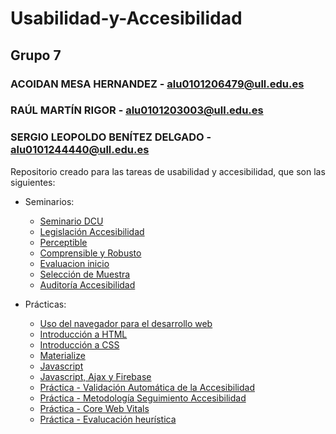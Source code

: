 # Usabilidad-y-Accesibilidad
## Grupo 7
### ACOIDAN MESA HERNANDEZ - alu0101206479@ull.edu.es
### RAÚL MARTÍN RIGOR - alu0101203003@ull.edu.es
### SERGIO LEOPOLDO BENÍTEZ DELGADO - alu0101244440@ull.edu.es

Repositorio creado para las tareas de usabilidad y accesibilidad, que son las siguientes:

* Seminarios:
  * [Seminario DCU](https://github.com/alu0101206479/Usabilidad-y-Accesibilidad/tree/main/Seminario-DCU)
  * [Legislación Accesibilidad](https://github.com/alu0101206479/Usabilidad-y-Accesibilidad/tree/main/Legislaci%C3%B3n-Accesibilidad)
  * [Perceptible](https://github.com/alu0101206479/Usabilidad-y-Accesibilidad/tree/main/Perceptible)
  * [Comprensible y Robusto](https://github.com/alu0101206479/Usabilidad-y-Accesibilidad/tree/main/Comprensible%20y%20Robusto)
  * [Evaluacion inicio](https://github.com/alu0101206479/Usabilidad-y-Accesibilidad/tree/main/Evaluaci%C3%B3n%20inicio)
  * [Selección de Muestra](https://github.com/alu0101206479/Usabilidad-y-Accesibilidad/tree/main/Selecci%C3%B3n%20de%20muestra)
  * [Auditoría Accesibilidad](https://github.com/alu0101206479/Usabilidad-y-Accesibilidad/tree/main/Auditor%C3%ADa%20Accesibilidad)

* Prácticas:
  * [Uso del navegador para el desarrollo web](https://github.com/alu0101206479/Usabilidad-y-Accesibilidad/tree/main/Uso%20del%20navegador%20para%20el%20desarrollo%20web)
  * [Introducción a HTML](https://github.com/alu0101206479/Usabilidad-y-Accesibilidad/tree/main/html)
  * [Introducción a CSS](https://github.com/alu0101206479/Usabilidad-y-Accesibilidad/tree/main/Pr%C3%A1cticaCSS)
  * [Materialize](https://github.com/alu0101206479/Usabilidad-y-Accesibilidad/tree/main/Pr%C3%A1ctica%20Materialize)
  * [Javascript](https://github.com/alu0101206479/Usabilidad-y-Accesibilidad/tree/main/Pr%C3%A1ctica%20JS)
  * [Javascript, Ajax y Firebase](https://github.com/alu0101206479/Usabilidad-y-Accesibilidad/tree/main/Javascript-Ajax-Firebase)
  * [Práctica - Validación Automática de la Accesibilidad](https://github.com/alu0101206479/Usabilidad-y-Accesibilidad/tree/main/Pr%C3%A1ctica%20-%20Validaci%C3%B3n%20Autom%C3%A1tica%20de%20la%20Accesibilidad)
  * [Práctica - Metodología Seguimiento Accesibilidad](https://github.com/alu0101206479/Usabilidad-y-Accesibilidad/tree/main/Pr%C3%A1ctica%20-%20Metodolog%C3%ADa%20Seguimiento%20Accesibilidad)
  * [Práctica - Core Web Vitals](https://github.com/alu0101206479/Usabilidad-y-Accesibilidad/tree/main/Pr%C3%A1ctica%20-%20Core%20Web%20Vitals)
  * [Práctica - Evalucación heurística](https://github.com/alu0101206479/Usabilidad-y-Accesibilidad/tree/main/Evaluaci%C3%B3n%20Heur%C3%ADstica)
